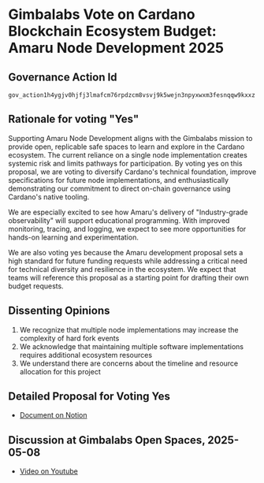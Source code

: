 # Gimbalabs Vote on Cardano Blockchain Ecosystem Budget: Amaru Node Development 2025

## Governance Action Id
`gov_action1h4ygjv0hjfj3lmafcm76rpdzcm8vsvj9k5wejn3npyxwxm3fesnqqw9kxxz`

## Rationale for voting "Yes"
Supporting Amaru Node Development aligns with the Gimbalabs mission to provide open, replicable safe spaces to learn and explore in the Cardano ecosystem. The current reliance on a single node implementation creates systemic risk and limits pathways for participation. By voting yes on this proposal, we are voting to diversify Cardano's technical foundation, improve specifications for future node implementations, and enthusiastically demonstrating our commitment to direct on-chain governance using Cardano's native tooling.

We are especially excited to see how Amaru's delivery of "Industry-grade observability" will support educational programming. With improved monitoring, tracing, and logging, we expect to see more opportunities for hands-on learning and experimentation.

We are also voting yes because the Amaru development proposal sets a high standard for future funding requests while addressing a critical need for technical diversity and resilience in the ecosystem. We expect that teams will reference this proposal as a starting point for drafting their own budget requests.

## Dissenting Opinions
1. We recognize that multiple node implementations may increase the complexity of hard fork events
2. We acknowledge that maintaining multiple software implementations requires additional ecosystem resources
3. We understand there are concerns about the timeline and resource allocation for this project

## Detailed Proposal for Voting Yes
- [Document on Notion](https://gimbalabs.notion.site/Vote-Yes-on-Cardano-Blockchain-Ecosystem-Budget-Amaru-Node-Development-2025-1ed0db6d1d5d805f87c0dd83ae3aa77f?pvs=4)

## Discussion at Gimbalabs Open Spaces, 2025-05-08
- [Video on Youtube](https://youtu.be/w0Uoga_Xg78?si=7W5lPo4fiAB7ZOoy&t=460)

